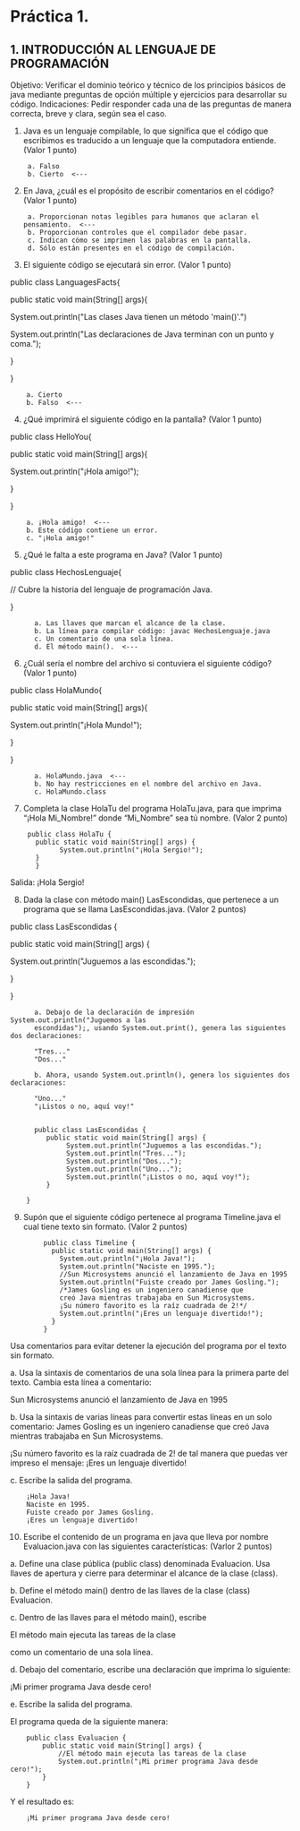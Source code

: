 # Práctica 1.

## 1. INTRODUCCIÓN AL LENGUAJE DE PROGRAMACIÓN

Objetivo: Verificar el dominio teórico y técnico de los principios básicos de java mediante
preguntas de opción múltiple y ejercicios para desarrollar su código.
Indicaciones: Pedir responder cada una de las preguntas de manera correcta, breve y
clara, según sea el caso.

1. Java es un lenguaje compilable, lo que significa que el código que escribimos es
traducido a un lenguaje que la computadora entiende. (Valor 1 punto)

        a. Falso
        b. Cierto  <---

2. En Java, ¿cuál es el propósito de escribir comentarios en el código? (Valor 1 punto)

        a. Proporcionan notas legibles para humanos que aclaran el pensamiento.  <---
        b. Proporcionan controles que el compilador debe pasar.
        c. Indican cómo se imprimen las palabras en la pantalla.
        d. Sólo están presentes en el código de compilación.

3. El siguiente código se ejecutará sin error. (Valor 1 punto)

public class LanguagesFacts{

  public static void main(String[] args){
  
  System.out.println("Las clases Java tienen un método 'main()'.")

  System.out.println("Las declaraciones de Java terminan con un punto y coma.");

  }
  
}

        a. Cierto
        b. Falso  <---

4. ¿Qué imprimirá el siguiente código en la pantalla? (Valor 1 punto)

public class HelloYou{

  public static void main(String[] args){
  
   System.out.println("¡Hola amigo!");
    
  }
  
}

        a. ¡Hola amigo!  <---
        b. Este código contiene un error.
        c. "¡Hola amigo!"


5. ¿Qué le falta a este programa en Java? (Valor 1 punto)

public class HechosLenguaje{

  // Cubre la historia del lenguaje de programación Java.
  
}

          a. Las llaves que marcan el alcance de la clase.
          b. La línea para compilar código: javac HechosLenguaje.java
          c. Un comentario de una sola línea.
          d. El método main().  <---


6. ¿Cuál sería el nombre del archivo si contuviera el siguiente código? (Valor 1 punto)

public class HolaMundo{

  public static void main(String[] args){
  
   System.out.println("¡Hola Mundo!");
    
  }
  
}

          a. HolaMundo.java  <---
          b. No hay restricciones en el nombre del archivo en Java.
          c. HolaMundo.class

7. Completa la clase HolaTu del programa HolaTu.java, para que imprima “¡Hola
Mi_Nombre!” donde “Mi_Nombre” sea tú nombre. (Valor 2 punto)

        public class HolaTu {
          public static void main(String[] args) {
                System.out.println("¡Hola Sergio!");
          }
          }

Salida:
¡Hola  ́Sergio!


8. Dada la clase con método main() LasEscondidas, que pertenece a un programa
que se llama LasEscondidas.java. (Valor 2 puntos)

public class LasEscondidas {

  public static void main(String[] args) {
  
   System.out.println("Juguemos a las escondidas.");
    
  }
  
}

          a. Debajo de la declaración de impresión System.out.println("Juguemos a las
          escondidas");, usando System.out.print(), genera las siguientes dos declaraciones:

          "Tres..."
          "Dos..."

          b. Ahora, usando System.out.println(), genera los siguientes dos declaraciones:

          "Uno..."
          "¡Listos o no, aquí voy!"
          
          
          public class LasEscondidas {
             public static void main(String[] args) {
                  System.out.println("Juguemos a las escondidas.");
                  System.out.println("Tres...");
                  System.out.println("Dos...");
                  System.out.println("Uno...");
                  System.out.println("¡Listos o no, aquí voy!");
             }

        }


9. Supón que el siguiente código pertenece al programa Timeline.java el cual tiene
texto sin formato. (Valor 2 puntos)

            public class Timeline {
              public static void main(String[] args) {
                System.out.println("¡Hola Java!");
                System.out.println("Naciste en 1995.");
                //Sun Microsystems anunció el lanzamiento de Java en 1995
                System.out.println("Fuiste creado por James Gosling.");
                /*James Gosling es un ingeniero canadiense que
                creó Java mientras trabajaba en Sun Microsystems.
                ¡Su número favorito es la raíz cuadrada de 2!*/
                System.out.println("¡Eres un lenguaje divertido!");
              }
            }

Usa comentarios para evitar detener la ejecución del programa por el texto sin formato.

a. Usa la sintaxis de comentarios de una sola línea para la primera parte del texto.
Cambia esta línea a comentario:

Sun Microsystems anunció el lanzamiento de Java en 1995

b. Usa la sintaxis de varias líneas para convertir estas líneas en un solo comentario:
James Gosling es un ingeniero canadiense que
creó Java mientras trabajaba en Sun Microsystems.

¡Su número favorito es la raíz cuadrada de 2!
de tal manera que puedas ver impreso el mensaje: ¡Eres un lenguaje divertido!

c. Escribe la salida del programa.

        ¡Hola Java!
        Naciste en 1995.
        Fuiste creado por James Gosling.
        ¡Eres un lenguaje divertido!


10. Escribe el contenido de un programa en java que lleva por nombre
Evaluacion.java con las siguientes características: (Varlor 2 puntos)

a. Define una clase pública (public class) denominada Evaluacion. Usa llaves
de apertura y cierre para determinar el alcance de la clase (class).

b. Define el método main() dentro de las llaves de la clase (class) Evaluacion.

c. Dentro de las llaves para el método main(), escribe

El método main ejecuta las tareas de la clase

como un comentario de una sola línea.

d. Debajo del comentario, escribe una declaración que imprima lo siguiente:


¡Mi primer programa Java desde cero!

e. Escribe la salida del programa.

El programa queda de la siguiente manera:

        public class Evaluacion {
            public static void main(String[] args) {
                //El método main ejecuta las tareas de la clase
                System.out.println("¡Mi primer programa Java desde cero!");
            }
        }

Y el resultado es:

        ¡Mi primer programa Java desde cero!

